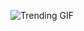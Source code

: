 ![Trending GIF](https://media0.giphy.com/media/v1.Y2lkPThiYjIxNzcyam43N3J3cTY2MDNwMXphZ2Vqc2xic2FvanlhZ3BkczNva2I0MDdlcCZlcD12MV9naWZzX3NlYXJjaCZjdD1n/NHUONhmbo448/giphy.gif)
